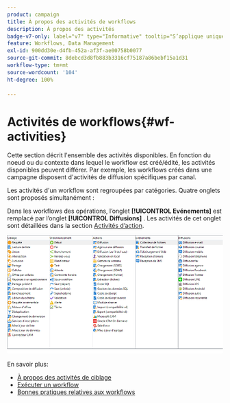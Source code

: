 ```yaml
---
product: campaign
title: À propos des activités de workflows
description: À propos des activités
badge-v7-only: label="v7" type="Informative" tooltip="S’applique uniquement à Campaign Classic v7"
feature: Workflows, Data Management
exl-id: 900dd30e-d4fb-452a-af3f-ae00758b0077
source-git-commit: 8debcd3d8fb883b3316cf75187a86bebf15a1d31
workflow-type: tm+mt
source-wordcount: '104'
ht-degree: 100%

---
```


# Activités de workflows{#wf-activities}



Cette section décrit l&#39;ensemble des activités disponibles. En fonction du noeud ou du contexte dans lequel le workflow est créé/édité, les activités disponibles peuvent différer. Par exemple, les workflows créés dans une campagne disposent d&#39;activités de diffusion spécifiques par canal.

Les activités d&#39;un workflow sont regroupées par catégories. Quatre onglets sont proposés simultanément :

Dans les workflows des opérations, l’onglet **[!UICONTROL Evénements]** est remplacé par l’onglet **[!UICONTROL Diffusions]** . Les activités de cet onglet sont détaillées dans la section [Activités d’action](about-action-activities.md).

![](assets/wf-activity-tabs.png)

En savoir plus:

* [À propos des activités de ciblage](about-targeting-activities.md)
* [Exécuter un workflow](starting-a-workflow.md)
* [Bonnes pratiques relatives aux workflows](workflow-best-practices.md)
